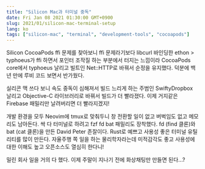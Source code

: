 ```yaml
---
title: "Silicon Mac과 터미널 중독"
date: Fri Jan 08 2021 01:30:00 GMT+0900
slug: 2021/01/silicon-mac-terminal-setup
lang: ko
tags: ["silicon-mac", "terminal", "development-tools", "cocoapods"]
---
```


Silicon CocoaPods ffi 문제를 찾아보니 ffi 문제라기보다 libcurl 바인딩한 ethon > typhoeus가 ffi 하면서 포인터 조작질 하는 부분에서 터지는 느낌이라 CocoaPods core에서 typhoeus 날리고 빌트인 Net::HTTP로 바꿔서 순정을 유지했다. 덕분에 백 년 만에 루비 코드 보면서 반가웠다.

실리콘 맥 쓰다 보니 속도 중독이 심해져서 빌드 느리게 하는 주범인 SwiftyDropbox 날리고 Objective-C 라이브러리로 바꿔서 빌드가 더 빨라졌다. 이제 거지같은 Firebase 패밀리만 날려버리면 더 빨라지겠지!

개발 환경을 모두 Neovim에 tmux로 맞춰두니 창 전환할 일이 없고 버벅임도 없고 메모리도 남아돈다. 싹 다 터미널로 하려고 fzf fd bat 패밀리도 장착했다. fd (find 클론)와 bat (cat 클론)을 만든 David Peter 존잘이다. Rust로 예쁘고 사용성 좋은 터미널 유틸리티를 많이 만든다. 자율주행 쪽 일을 하는 물리학자라는데 미적감각도 좋고 사용성에 대한 이해도 높고 오픈소스도 열심히 한다니!

밀린 회사 일을 거의 다 했다. 이제 주말이 지나기 전에 화상채팅만 만들면 된다...?
